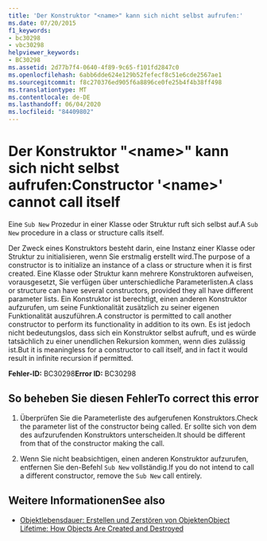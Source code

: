 ```yaml
---
title: 'Der Konstruktor "<name>" kann sich nicht selbst aufrufen:'
ms.date: 07/20/2015
f1_keywords:
- bc30298
- vbc30298
helpviewer_keywords:
- BC30298
ms.assetid: 2d77b7f4-0640-4f89-9c65-f101fd2847c0
ms.openlocfilehash: 6abb6dde624e129b52fefecf8c51e6cde2567ae1
ms.sourcegitcommit: f8c270376ed905f6a8896ce0fe25b4f4b38ff498
ms.translationtype: MT
ms.contentlocale: de-DE
ms.lasthandoff: 06/04/2020
ms.locfileid: "84409802"
---
```

# <a name="constructor-name-cannot-call-itself"></a><span data-ttu-id="b798a-102">Der Konstruktor "\<name>" kann sich nicht selbst aufrufen:</span><span class="sxs-lookup"><span data-stu-id="b798a-102">Constructor '\<name>' cannot call itself</span></span>
<span data-ttu-id="b798a-103">Eine `Sub New` Prozedur in einer Klasse oder Struktur ruft sich selbst auf.</span><span class="sxs-lookup"><span data-stu-id="b798a-103">A `Sub New` procedure in a class or structure calls itself.</span></span>  
  
 <span data-ttu-id="b798a-104">Der Zweck eines Konstruktors besteht darin, eine Instanz einer Klasse oder Struktur zu initialisieren, wenn Sie erstmalig erstellt wird.</span><span class="sxs-lookup"><span data-stu-id="b798a-104">The purpose of a constructor is to initialize an instance of a class or structure when it is first created.</span></span> <span data-ttu-id="b798a-105">Eine Klasse oder Struktur kann mehrere Konstruktoren aufweisen, vorausgesetzt, Sie verfügen über unterschiedliche Parameterlisten.</span><span class="sxs-lookup"><span data-stu-id="b798a-105">A class or structure can have several constructors, provided they all have different parameter lists.</span></span> <span data-ttu-id="b798a-106">Ein Konstruktor ist berechtigt, einen anderen Konstruktor aufzurufen, um seine Funktionalität zusätzlich zu seiner eigenen Funktionalität auszuführen.</span><span class="sxs-lookup"><span data-stu-id="b798a-106">A constructor is permitted to call another constructor to perform its functionality in addition to its own.</span></span> <span data-ttu-id="b798a-107">Es ist jedoch nicht bedeutungslos, dass sich ein Konstruktor selbst aufruft, und es würde tatsächlich zu einer unendlichen Rekursion kommen, wenn dies zulässig ist.</span><span class="sxs-lookup"><span data-stu-id="b798a-107">But it is meaningless for a constructor to call itself, and in fact it would result in infinite recursion if permitted.</span></span>  
  
 <span data-ttu-id="b798a-108">**Fehler-ID:** BC30298</span><span class="sxs-lookup"><span data-stu-id="b798a-108">**Error ID:** BC30298</span></span>  
  
## <a name="to-correct-this-error"></a><span data-ttu-id="b798a-109">So beheben Sie diesen Fehler</span><span class="sxs-lookup"><span data-stu-id="b798a-109">To correct this error</span></span>  
  
1. <span data-ttu-id="b798a-110">Überprüfen Sie die Parameterliste des aufgerufenen Konstruktors.</span><span class="sxs-lookup"><span data-stu-id="b798a-110">Check the parameter list of the constructor being called.</span></span> <span data-ttu-id="b798a-111">Er sollte sich von dem des aufzurufenden Konstruktors unterscheiden.</span><span class="sxs-lookup"><span data-stu-id="b798a-111">It should be different from that of the constructor making the call.</span></span>  
  
2. <span data-ttu-id="b798a-112">Wenn Sie nicht beabsichtigen, einen anderen Konstruktor aufzurufen, entfernen Sie den-Befehl `Sub New` vollständig.</span><span class="sxs-lookup"><span data-stu-id="b798a-112">If you do not intend to call a different constructor, remove the `Sub New` call entirely.</span></span>  
  
## <a name="see-also"></a><span data-ttu-id="b798a-113">Weitere Informationen</span><span class="sxs-lookup"><span data-stu-id="b798a-113">See also</span></span>

- [<span data-ttu-id="b798a-114">Objektlebensdauer: Erstellen und Zerstören von Objekten</span><span class="sxs-lookup"><span data-stu-id="b798a-114">Object Lifetime: How Objects Are Created and Destroyed</span></span>](../../programming-guide/language-features/objects-and-classes/object-lifetime-how-objects-are-created-and-destroyed.md)
